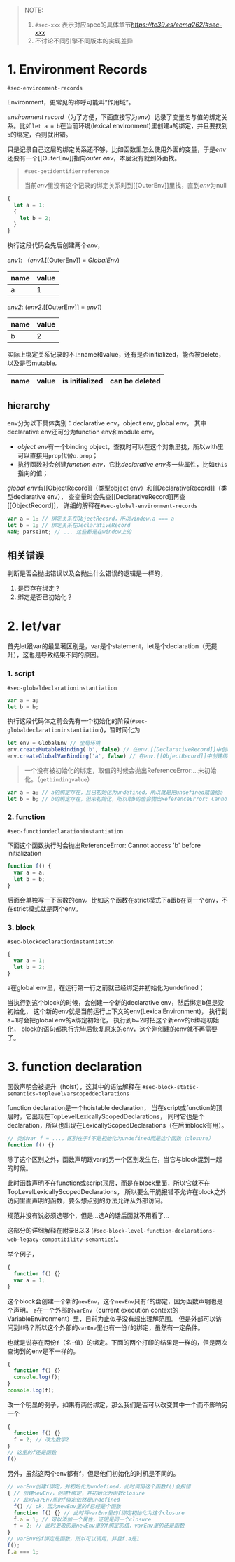> NOTE:
>
> 1. `#sec-xxx` 表示对应spec的具体章节*https://tc39.es/ecma262/#sec-xxx*
> 2. 不讨论不同引擎不同版本的实现差异

# 1. Environment Records

`#sec-environment-records`

Environment，更常见的称呼可能叫“作用域”。

*environment record*（为了方便，下面直接写为*env*）记录了变量名与值的绑定关系。比如`let a = b`在当前环境(lexical environment)里创建`a`的绑定，并且要找到`b`的绑定，否则就出错。

只是记录自己这层的绑定关系还不够，比如函数里怎么使用外面的变量，于是*env*还要有一个[[OuterEnv]]指向*outer env*，本层没有就到外面找。

> `#sec-getidentifierreference`
>
> 当前*env*里没有这个记录的绑定关系时到[[OuterEnv]]里找，直到*env*为null

```js
{
  let a = 1;
  {
    let b = 2;
  }
}
```

执行这段代码会先后创建两个*env*，

*env1*: （*env1*.[[OuterEnv]] = *GlobalEnv*)

| name | value |
|---|---|
| a | 1 |

*env2*: (*env2*.[[OuterEnv]] = *env1*)

| name | value |
|---|---|
| b | 2 |

实际上绑定关系记录的不止name和value，还有是否initialized，能否被delete，以及是否mutable。

| name | value | is initialized | can be deleted |
|---|---|---|---|


## hierarchy

env分为以下具体类别：declarative env，object env, global env。
其中declarative env还可分为function env和module env。

- *object env*有一个binding object，查找时可以在这个对象里找，所以with里可以直接用`prop`代替`o.prop`；
- 执行函数时会创建*function env*，它比*declarative env*多一些属性，比如`this`指向的值；

*global env*有[[ObjectRecord]]（类型object env）和[[DeclarativeRecord]]（类型declarative env），
查变量时会先查[[DeclarativeRecord]]再查[[ObjectRecord]]，
详细的解释在`#sec-global-environment-records`

```js
var a = 1; // 绑定关系在ObjectRecord，所以window.a === a
let b = 1; // 绑定关系在DeclarativeRecord
NaN; parseInt; // ... 这些都是在window上的
```

## 相关错误

判断是否会抛出错误以及会抛出什么错误的逻辑是一样的，

1. 是否存在绑定？
2. 绑定是否已初始化？


# 2. let/var

首先let跟var的最显著区别是，var是个statement，let是个declaration（无提升），这也是导致结果不同的原因。


### 1. script

`#sec-globaldeclarationinstantiation`

```js
var a = a;
let b = b;
```

执行这段代码体之前会先有一个初始化的阶段(`#sec-globaldeclarationinstantiation`)，暂时简化为

```js
let env = GlobalEnv // 全局环境
env.createMutableBinding('b', false) // 在env.[[DeclarativeRecord]]中创建绑定，注意并没有初始化
env.createGlobalVarBinding('a', false) // 在env.[[ObjectRecord]]中创建绑定，并初始化为undefined
```

> 一个没有被初始化的绑定，取值的时候会抛出ReferenceError:...未初始化。（`getbindingvalue`）

```js
var a = a; // a的绑定存在，且已初始化为undefined，所以就是把undefined赋值给a
let b = b; // b的绑定存在，但未初始化，所以取b的值会抛出ReferenceError: Cannot access 'b' before initialization
```


### 2. function

`#sec-functiondeclarationinstantiation`

下面这个函数执行时会抛出ReferenceError: Cannot access 'b' before initialization

```js
function f() {
  var a = a;
  let b = b;
}
```

后面会单独写一下函数的env。比如这个函数在strict模式下a跟b在同一个env，不在strict模式就是两个env。


### 3. block

`#sec-blockdeclarationinstantiation`

```js
{
  var a = 1;
  let b = 2;
}
```

a在global env里，在运行第一行之前就已经绑定并初始化为undefined；

当执行到这个block的时候，会创建一个新的declarative env，然后绑定b但是没初始化，
这个新的env就是当前运行上下文的env(LexicalEnvironment)，
执行到a=1时会把global env的a绑定初始化，
执行到b=2时把这个新env的b绑定初始化，
block的语句都执行完毕后恢复原来的env，这个刚创建的env就不再需要了。

# 3. function declaration

函数声明会被提升（hoist），这其中的语法解释在 `#sec-block-static-semantics-toplevelvarscopeddeclarations`

function declaration是一个hoistable declaration，
当在script或function的顶层时，它出现在TopLevelLexicallyScopedDeclarations，
同时它也是个declaration，所以也出现在LexicallyScopedDeclarations（在后面block有用）。

```js
// 类似var f = ...，区别在于f不是初始化为undefined而是这个函数（closure）
function f() {}
```

除了这个区别之外，函数声明跟var的另一个区别发生在，当它与block混到一起的时候。

此时函数声明不在function或script顶层，而是在block里面，所以它就不在TopLevelLexicallyScopedDeclarations，
所以要么干脆报错不允许在block之外访问里面声明的函数，要么想点别的办法允许从外部访问。

规范并没有说必须选哪个，但是...选A的话后面就不用看了...

这部分的详细解释在附录B.3.3 (`#sec-block-level-function-declarations-web-legacy-compatibility-semantics`)。

举个例子，

```js
{
  function f() {}
  var a = 1;
}
```

这个block会创建一个新的`newEnv`，这个`newEnv`只有`f`的绑定，因为函数声明也是个声明。
`a`在一个外部的`varEnv`（current execution context的VariableEnvironment）里，目前为止似乎没有超出理解范围。
但是外部可以访问到`f`吗？所以这个外部的`varEnv`里也有一份`f`的绑定，虽然有一定条件。

也就是说存在两份`f`（名-值）的绑定。下面的两个打印的结果是一样的，但是两次查询到的env是不一样的。

```js
{
  function f() {}
  console.log(f);
}
console.log(f);
```

改一个明显的例子，如果有两份绑定，那么我们是否可以改变其中一个而不影响另一个

```js
{
  function f() {}
  f = 2; // 改为数字2
}
// 这里的f还是函数
f()
```

另外，虽然这两个env都有f，但是他们初始化的时机是不同的。

```js
// varEnv创建f绑定，并初始化为undefined，此时调用这个函数f()会报错
{ // 创建newEnv，创建f绑定，并初始化为函数closure
  // 此时varEnv里的f绑定依然是undefined
  f() // ok，因为newEnv里的f已经是个函数
  function f() {} // 此时将varEnv里的f绑定初始化为这个closure
  f.a = 1; // 可以添加一个属性，证明是同一个closure
  f = 2; // 此时更改的是newEnv里的f绑定的值，varEnv里的还是函数
}
// varEnv的f绑定是函数，所以可以调用，并且f.a是1
f();
f.a === 1;
```

